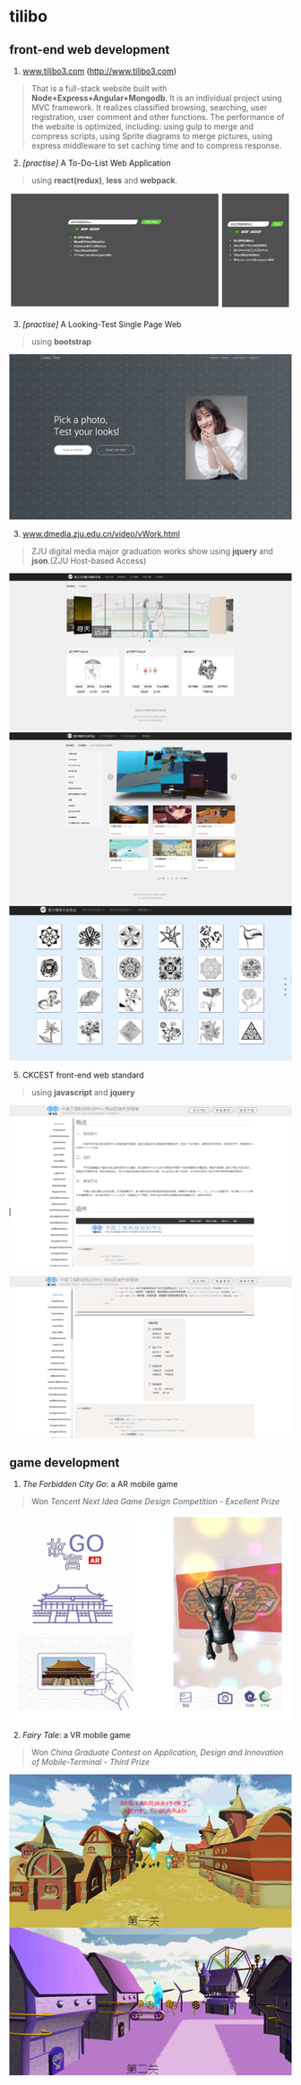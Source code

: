 # tilibo
## front-end web development
1. www.tilibo3.com (http://www.tilibo3.com)
> That is a full-stack website built with **Node+Express+Angular+Mongodb**. It is an individual project using MVC framework. It realizes classified browsing, searching, user registration, user comment and other functions. The performance of the website is optimized, including: using gulp to merge and compress scripts, using Sprite diagrams to merge pictures, using express middleware to set caching time and to compress response.

2. *[practise]* A To-Do-List Web Application
> using **react(redux)**, **less** and **webpack**.

![](https://raw.githubusercontent.com/tilibo3/tilibo3/master/addtodo-app/show.jpg)

3. *[practise]* A Looking-Test Single Page Web
> using **bootstrap**

![](https://raw.githubusercontent.com/tilibo3/tilibo3/master/lookingtest-app/show.png)

3. www.dmedia.zju.edu.cn/video/vWork.html
> ZJU digital media major graduation works show using **jquery** and **json**.(ZJU Host-based Access)

![](https://raw.githubusercontent.com/tilibo3/tilibo3/master/dmedia-work1-screenshot.png)
![](https://raw.githubusercontent.com/tilibo3/tilibo3/master/dmedia-work2-screenshot.png)
![](https://raw.githubusercontent.com/tilibo3/tilibo3/master/dmeida-work3-screenshot.png)  

5. CKCEST front-end web standard
> using **javascript** and **jquery**

![](https://raw.githubusercontent.com/tilibo3/tilibo3/master/ckcest-screenshot1.png)  

![](https://raw.githubusercontent.com/tilibo3/tilibo3/master/ckcest-screenshot2.png)  

## game development
1. *The Forbidden City Go*: a AR mobile game
> Won *Tencent Next Idea Game Design Competition - Excellent Prize*  

![](https://raw.githubusercontent.com/tilibo3/tilibo3/master/the-forbidden-city-go-s.png)  

2. *Fairy Tale*: a VR mobile game
> Won *China Graduate Contest on Application, Design and Innovation of Mobile-Terminal - Third Prize*  

![](https://raw.githubusercontent.com/tilibo3/tilibo3/master/fairy-tale-s.png)  
